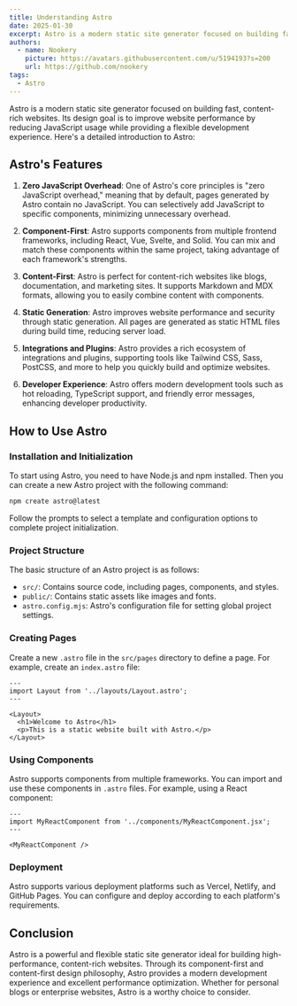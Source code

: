 ```yaml
---
title: Understanding Astro
date: 2025-01-30
excerpt: Astro is a modern static site generator focused on building fast, content-rich websites. Its design goal is to improve website performance by reducing JavaScript usage while providing a flexible development experience.
authors:
  - name: Nookery
    picture: https://avatars.githubusercontent.com/u/5194193?s=200
    url: https://github.com/nookery
tags:
  - Astro
---
```


Astro is a modern static site generator focused on building fast, content-rich websites. Its design goal is to improve website performance by reducing JavaScript usage while providing a flexible development experience. Here's a detailed introduction to Astro:

## Astro's Features

1. **Zero JavaScript Overhead**: One of Astro's core principles is "zero JavaScript overhead," meaning that by default, pages generated by Astro contain no JavaScript. You can selectively add JavaScript to specific components, minimizing unnecessary overhead.

2. **Component-First**: Astro supports components from multiple frontend frameworks, including React, Vue, Svelte, and Solid. You can mix and match these components within the same project, taking advantage of each framework's strengths.

3. **Content-First**: Astro is perfect for content-rich websites like blogs, documentation, and marketing sites. It supports Markdown and MDX formats, allowing you to easily combine content with components.

4. **Static Generation**: Astro improves website performance and security through static generation. All pages are generated as static HTML files during build time, reducing server load.

5. **Integrations and Plugins**: Astro provides a rich ecosystem of integrations and plugins, supporting tools like Tailwind CSS, Sass, PostCSS, and more to help you quickly build and optimize websites.

6. **Developer Experience**: Astro offers modern development tools such as hot reloading, TypeScript support, and friendly error messages, enhancing developer productivity.

## How to Use Astro

### Installation and Initialization

To start using Astro, you need to have Node.js and npm installed. Then you can create a new Astro project with the following command:

```bash
npm create astro@latest
```

Follow the prompts to select a template and configuration options to complete project initialization.

### Project Structure

The basic structure of an Astro project is as follows:

- `src/`: Contains source code, including pages, components, and styles.
- `public/`: Contains static assets like images and fonts.
- `astro.config.mjs`: Astro's configuration file for setting global project settings.

### Creating Pages

Create a new `.astro` file in the `src/pages` directory to define a page. For example, create an `index.astro` file:

```astro
---
import Layout from '../layouts/Layout.astro';
---

<Layout>
  <h1>Welcome to Astro</h1>
  <p>This is a static website built with Astro.</p>
</Layout>
```

### Using Components

Astro supports components from multiple frameworks. You can import and use these components in `.astro` files. For example, using a React component:

```astro
---
import MyReactComponent from '../components/MyReactComponent.jsx';
---

<MyReactComponent />
```

### Deployment

Astro supports various deployment platforms such as Vercel, Netlify, and GitHub Pages. You can configure and deploy according to each platform's requirements.

## Conclusion

Astro is a powerful and flexible static site generator ideal for building high-performance, content-rich websites. Through its component-first and content-first design philosophy, Astro provides a modern development experience and excellent performance optimization. Whether for personal blogs or enterprise websites, Astro is a worthy choice to consider.
